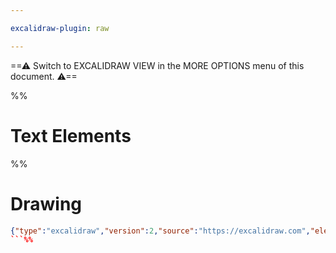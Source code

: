 ```yaml
---

excalidraw-plugin: raw

---
```

==⚠  Switch to EXCALIDRAW VIEW in the MORE OPTIONS menu of this document. ⚠==


%%
# Text Elements
%%
# Drawing
```json
{"type":"excalidraw","version":2,"source":"https://excalidraw.com","elements":[],"appState":{"theme":"dark","viewBackgroundColor":"#ffffff","currentItemStrokeColor":"#000000","currentItemBackgroundColor":"transparent","currentItemFillStyle":"hachure","currentItemStrokeWidth":1,"currentItemStrokeStyle":"solid","currentItemRoughness":1,"currentItemOpacity":100,"currentItemFontFamily":1,"currentItemFontSize":20,"currentItemTextAlign":"left","currentItemStrokeSharpness":"sharp","currentItemStartArrowhead":null,"currentItemEndArrowhead":"arrow","currentItemLinearStrokeSharpness":"round","gridSize":null}}
```%%